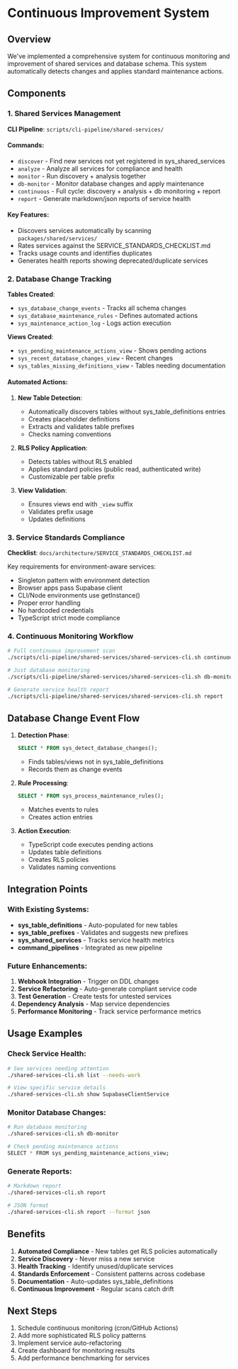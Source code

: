 # Continuous Improvement System

## Overview

We've implemented a comprehensive system for continuous monitoring and improvement of shared services and database schema. This system automatically detects changes and applies standard maintenance actions.

## Components

### 1. Shared Services Management

**CLI Pipeline**: `scripts/cli-pipeline/shared-services/`

#### Commands:
- `discover` - Find new services not yet registered in sys_shared_services
- `analyze` - Analyze all services for compliance and health
- `monitor` - Run discovery + analysis together
- `db-monitor` - Monitor database changes and apply maintenance
- `continuous` - Full cycle: discovery + analysis + db monitoring + report
- `report` - Generate markdown/json reports of service health

#### Key Features:
- Discovers services automatically by scanning `packages/shared/services/`
- Rates services against the SERVICE_STANDARDS_CHECKLIST.md
- Tracks usage counts and identifies duplicates
- Generates health reports showing deprecated/duplicate services

### 2. Database Change Tracking

**Tables Created**:
- `sys_database_change_events` - Tracks all schema changes
- `sys_database_maintenance_rules` - Defines automated actions
- `sys_maintenance_action_log` - Logs action execution

**Views Created**:
- `sys_pending_maintenance_actions_view` - Shows pending actions
- `sys_recent_database_changes_view` - Recent changes
- `sys_tables_missing_definitions_view` - Tables needing documentation

#### Automated Actions:
1. **New Table Detection**:
   - Automatically discovers tables without sys_table_definitions entries
   - Creates placeholder definitions
   - Extracts and validates table prefixes
   - Checks naming conventions

2. **RLS Policy Application**:
   - Detects tables without RLS enabled
   - Applies standard policies (public read, authenticated write)
   - Customizable per table prefix

3. **View Validation**:
   - Ensures views end with `_view` suffix
   - Validates prefix usage
   - Updates definitions

### 3. Service Standards Compliance

**Checklist**: `docs/architecture/SERVICE_STANDARDS_CHECKLIST.md`

Key requirements for environment-aware services:
- Singleton pattern with environment detection
- Browser apps pass Supabase client
- CLI/Node environments use getInstance()
- Proper error handling
- No hardcoded credentials
- TypeScript strict mode compliance

### 4. Continuous Monitoring Workflow

```bash
# Full continuous improvement scan
./scripts/cli-pipeline/shared-services/shared-services-cli.sh continuous

# Just database monitoring
./scripts/cli-pipeline/shared-services/shared-services-cli.sh db-monitor

# Generate service health report
./scripts/cli-pipeline/shared-services/shared-services-cli.sh report
```

## Database Change Event Flow

1. **Detection Phase**:
   ```sql
   SELECT * FROM sys_detect_database_changes();
   ```
   - Finds tables/views not in sys_table_definitions
   - Records them as change events

2. **Rule Processing**:
   ```sql
   SELECT * FROM sys_process_maintenance_rules();
   ```
   - Matches events to rules
   - Creates action entries

3. **Action Execution**:
   - TypeScript code executes pending actions
   - Updates table definitions
   - Creates RLS policies
   - Validates naming conventions

## Integration Points

### With Existing Systems:
- **sys_table_definitions** - Auto-populated for new tables
- **sys_table_prefixes** - Validates and suggests new prefixes
- **sys_shared_services** - Tracks service health metrics
- **command_pipelines** - Integrated as new pipeline

### Future Enhancements:
1. **Webhook Integration** - Trigger on DDL changes
2. **Service Refactoring** - Auto-generate compliant service code
3. **Test Generation** - Create tests for untested services
4. **Dependency Analysis** - Map service dependencies
5. **Performance Monitoring** - Track service performance metrics

## Usage Examples

### Check Service Health:
```bash
# See services needing attention
./shared-services-cli.sh list --needs-work

# View specific service details
./shared-services-cli.sh show SupabaseClientService
```

### Monitor Database Changes:
```bash
# Run database monitoring
./shared-services-cli.sh db-monitor

# Check pending maintenance actions
SELECT * FROM sys_pending_maintenance_actions_view;
```

### Generate Reports:
```bash
# Markdown report
./shared-services-cli.sh report

# JSON format
./shared-services-cli.sh report --format json
```

## Benefits

1. **Automated Compliance** - New tables get RLS policies automatically
2. **Service Discovery** - Never miss a new service
3. **Health Tracking** - Identify unused/duplicate services
4. **Standards Enforcement** - Consistent patterns across codebase
5. **Documentation** - Auto-updates sys_table_definitions
6. **Continuous Improvement** - Regular scans catch drift

## Next Steps

1. Schedule continuous monitoring (cron/GitHub Actions)
2. Add more sophisticated RLS policy patterns
3. Implement service auto-refactoring
4. Create dashboard for monitoring results
5. Add performance benchmarking for services